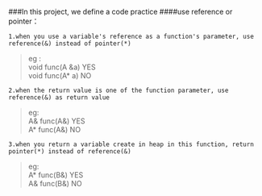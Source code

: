 ###In this project, we define a code practice
####use reference or pointer：

	1.when you use a variable's reference as a function's parameter, use reference(&) instead of pointer(*)
>  eg :  
>    void func(A &a)  YES  
>    void func(A* a)  NO  

	2.when the return value is one of the function parameter, use reference(&) as return value
>  eg:  
>    A& func(A&) YES  
>    A* func(A&) NO  

	3.when you return a variable create in heap in this function, return pointer(*) instead of reference(&)
>  eg:  
>    A* func(B&) YES  
>    A& func(B&) NO  
